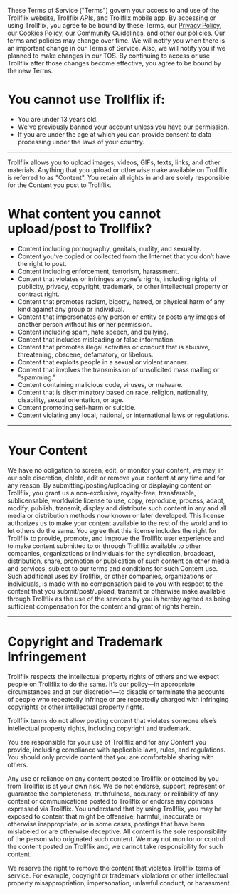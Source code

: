 These Terms of Service ("Terms") govern your access to and use of the Trollflix website, Trollflix APIs, and Trollflix mobile app. By accessing or using Trollflix, you agree to be bound by these Terms, our [Privacy Policy](https://github.com/Trollflix/Terms-of-Service/blob/main/Privacy-and-data-policy.md), our [Cookies Policy](https://github.com/Trollflix/Terms-of-Service/blob/main/Cookies-policy.md), our [Community Guidelines](https://github.com/Trollflix/Terms-of-Service/blob/main/Community-guidelines.md), and other our policies. Our terms and policies may change over time. We will notify you when there is an important change in our Terms of Service. Also, we will notify you if we planned to make changes in our TOS. By continuing to access or use Trollflix after those changes become effective, you agree to be bound by the new Terms.

# You cannot use Trollflix if:
- You are under 13 years old.
- We've previously banned your account unless you have our permission.
- If you are under the age at which you can provide consent to data processing under the laws of your country.

---

Trollflix allows you to upload images, videos, GIFs, texts, links, and other materials. Anything that you upload or otherwise make available on Trollflix is referred to as "Content". You retain all rights in and are solely responsible for the Content you post to Trollflix.

# What content you cannot upload/post to Trollflix?

- Content including pornography, genitals, nudity, and sexuality.
- Content you’ve copied or collected from the Internet that you don’t have the right to post.
- Content including enforcement, terrorism, harassment.
- Content that violates or infringes anyone’s rights, including rights of publicity, privacy, copyright, trademark, or other intellectual property or contract right.
- Content that promotes racism, bigotry, hatred, or physical harm of any kind against any group or individual.
- Content that impersonates any person or entity or posts any images of another person without his or her permission.
- Content including spam, hate speech, and bullying.
- Content that includes misleading or false information.
- Content that promotes illegal activities or conduct that is abusive, threatening, obscene, defamatory, or libelous.
- Content that exploits people in a sexual or violent manner.
- Content that involves the transmission of unsolicited mass mailing or "spamming."
- Content containing malicious code, viruses, or malware.
- Content that is discriminatory based on race, religion, nationality, disability, sexual orientation, or age.
- Content promoting self-harm or suicide.
- Content violating any local, national, or international laws or regulations.

---

# Your Content

We have no obligation to screen, edit, or monitor your content, we may, in our sole discretion, delete, edit or remove your content at any time and for any reason. By submitting/posting/uploading or displaying content on Trollflix, you grant us a non-exclusive, royalty-free, transferable, sublicensable, worldwide license to use, copy, reproduce, process, adapt, modify, publish, transmit, display and distribute such content in any and all media or distribution methods now known or later developed. This license authorizes us to make your content available to the rest of the world and to let others do the same. You agree that this license includes the right for Trollflix to provide, promote, and improve the Trollflix user experience and to make content submitted to or through Trollflix available to other companies, organizations or individuals for the syndication, broadcast, distribution, share, promotion or publication of such content on other media and services, subject to our terms and conditions for such Content use. Such additional uses by Trollflix, or other companies, organizations or individuals, is made with no compensation paid to you with respect to the content that you submit/post/upload, transmit or otherwise make available through Trollflix as the use of the services by you is hereby agreed as being sufficient compensation for the content and grant of rights herein.

---

# Copyright and Trademark Infringement

Trollflix respects the intellectual property rights of others and we expect people on Trollflix to do the same. It’s our policy—in appropriate circumstances and at our discretion—to disable or terminate the accounts of people who repeatedly infringe or are repeatedly charged with infringing copyrights or other intellectual property rights.

Trollflix terms do not allow posting content that violates someone else’s intellectual property rights, including copyright and trademark.

You are responsible for your use of Trollflix and for any Content you provide, including compliance with applicable laws, rules, and regulations. You should only provide content that you are comfortable sharing with others.

Any use or reliance on any content posted to Trollflix or obtained by you from Trollflix is at your own risk. We do not endorse, support, represent or guarantee the completeness, truthfulness, accuracy, or reliability of any content or communications posted to Trollflix or endorse any opinions expressed via Trollflix. You understand that by using Trollflix, you may be exposed to content that might be offensive, harmful, inaccurate or otherwise inappropriate, or in some cases, postings that have been mislabeled or are otherwise deceptive. All content is the sole responsibility of the person who originated such content. We may not monitor or control the content posted on Trollflix and, we cannot take responsibility for such content.

We reserve the right to remove the content that violates Trollflix terms of service. For example, copyright or trademark violations or other intellectual property misappropriation, impersonation, unlawful conduct, or harassment.





